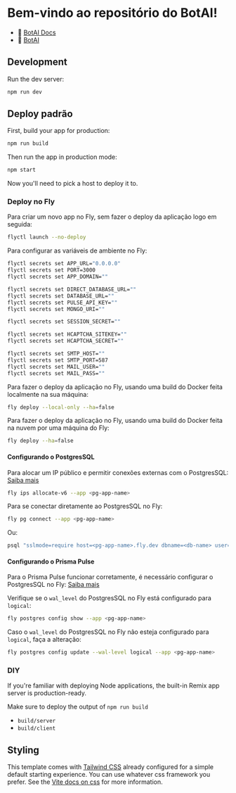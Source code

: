 # Bem-vindo ao repositório do BotAI!

- 📖 [BotAI Docs](https://botai.tecwolf.com.br/docs)
- 📖 [BotAI](https://botai.tecwolf.com.br)

## Development

Run the dev server:

```sh
npm run dev
```

## Deploy padrão

First, build your app for production:

```sh
npm run build
```

Then run the app in production mode:

```sh
npm start
```

Now you'll need to pick a host to deploy it to.

### Deploy no Fly

Para criar um novo app no Fly, sem fazer o deploy da aplicação logo em seguida:

```sh
flyctl launch --no-deploy
```

Para configurar as variáveis de ambiente no Fly:

```sh
flyctl secrets set APP_URL="0.0.0.0"
flyctl secrets set PORT=3000
flyctl secrets set APP_DOMAIN=""

flyctl secrets set DIRECT_DATABASE_URL=""
flyctl secrets set DATABASE_URL=""
flyctl secrets set PULSE_API_KEY=""
flyctl secrets set MONGO_URI=""

flyctl secrets set SESSION_SECRET=""

flyctl secrets set HCAPTCHA_SITEKEY=""
flyctl secrets set HCAPTCHA_SECRET=""

flyctl secrets set SMTP_HOST=""
flyctl secrets set SMTP_PORT=587
flyctl secrets set MAIL_USER=""
flyctl secrets set MAIL_PASS=""
```

Para fazer o deploy da aplicação no Fly, usando uma build do Docker feita localmente na sua máquina:

```sh
fly deploy --local-only --ha=false
```

Para fazer o deploy da aplicação no Fly, usando uma build do Docker feita na nuvem por uma máquina do Fly:

```sh
fly deploy --ha=false
```

#### Configurando o PostgresSQL

Para alocar um IP público e permitir conexões externas com o PostgresSQL:
[Saiba mais](https://fly.io/docs/postgres/connecting/connecting-external/)

```sh
fly ips allocate-v6 --app <pg-app-name>
```

Para se conectar diretamente ao PostgresSQL no Fly:

```sh
fly pg connect --app <pg-app-name>
```

Ou:

```sh
psql "sslmode=require host=<pg-app-name>.fly.dev dbname=<db-name> user=<username> password=<password>"
```

#### Configurando o Prisma Pulse

Para o Prisma Pulse funcionar corretamente, é necessário configurar o PostgresSQL no Fly:
[Saiba mais](https://www.prisma.io/docs/pulse/database-setup/general-database-instructions)

Verifique se o `wal_level` do PostgresSQL no Fly está configurado para `logical`:

```sh
fly postgres config show --app <pg-app-name>
```

Caso o `wal_level` do PostgresSQL no Fly não esteja configurado para `logical`, faça a alteração:

```sh
fly postgres config update --wal-level logical --app <pg-app-name>
```

### DIY

If you're familiar with deploying Node applications, the built-in Remix app server is production-ready.

Make sure to deploy the output of `npm run build`

- `build/server`
- `build/client`

## Styling

This template comes with [Tailwind CSS](https://tailwindcss.com/) already configured for a simple default starting
experience. You can use whatever css framework you prefer. See
the [Vite docs on css](https://vitejs.dev/guide/features.html#css) for more information.
